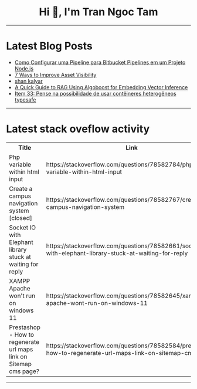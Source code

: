 <h1 align="center">Hi 👋, I'm Tran Ngoc Tam</h1>

---

# Latest Blog Posts 
<!-- BLOG-POST-LIST:START -->
- [Como Configurar uma Pipeline para Bitbucket Pipelines em um Projeto Node.js](https://dev.to/vitorrios1001/como-configurar-uma-pipeline-para-bitbucket-pipelines-em-um-projeto-nodejs-32ph)
- [7 Ways to Improve Asset Visibility](https://dev.to/yayabobi/7-ways-to-improve-asset-visibility-8kj)
- [shan kalyar](https://dev.to/shan_kalyar_10bd41e74f014/shan-kalyar-5den)
- [A Quick Guide to RAG Using Algoboost for Embedding Vector Inference](https://dev.to/tshidisoisazi/a-quick-guide-to-rag-using-algoboost-for-embedding-vector-inference-2gch)
- [Item 33: Pense na possibilidade de usar contêineres heterogêneos typesafe](https://dev.to/giselecoder/item-33-pense-na-possibilidade-de-usar-conteineres-heterogeneos-typesafe-370a)
<!-- BLOG-POST-LIST:END -->

---

# Latest stack oveflow activity
<table>
  <tr><th>Title</th><th>Link</th></tr>
  <!-- STACKOVERFLOW:START --><tr><td>Php variable within html input</td><td>https://stackoverflow.com/questions/78582784/php-variable-within-html-input</td></tr><tr><td>Create a campus navigation system [closed]</td><td>https://stackoverflow.com/questions/78582767/create-a-campus-navigation-system</td></tr><tr><td>Socket IO with Elephant library stuck at waiting for reply</td><td>https://stackoverflow.com/questions/78582661/socket-io-with-elephant-library-stuck-at-waiting-for-reply</td></tr><tr><td>XAMPP Apache won&#39;t run on windows 11</td><td>https://stackoverflow.com/questions/78582645/xampp-apache-wont-run-on-windows-11</td></tr><tr><td>Prestashop - How to regenerate url maps link on Sitemap cms page?</td><td>https://stackoverflow.com/questions/78582584/prestashop-how-to-regenerate-url-maps-link-on-sitemap-cms-page</td></tr><!-- STACKOVERFLOW:END -->
</table>

---


